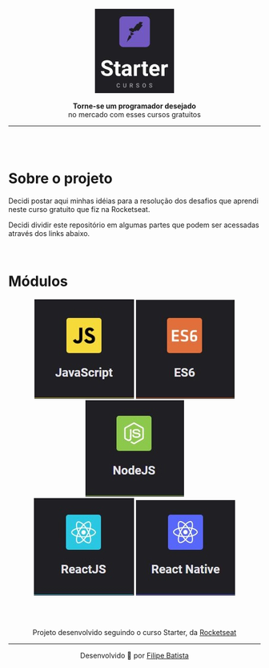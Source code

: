 <p align="center">
<a href="https://app.rocketseat.com.br/dashboard"><img src="./assets/starter_logo.JPG"></a>
</p>
<p align="center">
<strong>Torne-se um programador desejado</strong><br>
 no mercado com esses cursos gratuitos
</p>
<hr>

<br>
<br>
<h1>Sobre o projeto</h1>
<p>
Decidi postar aqui minhas idéias para a resolução dos desafios que aprendi neste curso gratuito que fiz na Rocketseat.

Decidi dividir este repositório em algumas partes que podem ser acessadas através dos links abaixo.
</p>
<br>

<h1>Módulos</h1>
<p align="center">
<a href=""><img src="./assets/js.jpg"></a>
<a href="#"><img src="./assets/ES6.jpg"></a>
<a href="#"><img src="./assets/Node.jpg"></a><br>
<a href="#"><img src="./assets/ReactJS.jpg"></a>
<a href="#"><img src="./assets/ReactNative.jpg"></a>
</p>



<br>
<br>

<p align="center">
Projeto desenvolvido seguindo o curso Starter, da <a target="_blank" href="https://rocketseat.com.br">Rocketseat</a>
</p>

---

<p align="center">Desenvolvido 💜 por <a href="https://github.com/modernfunkboss/">Filipe Batista</a></p>
